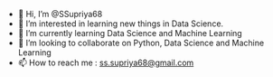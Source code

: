 - 👋 Hi, I’m @SSupriya68
- 👀 I’m interested in learning new things in Data Science.
- 🌱 I’m currently learning Data Science and Machine Learning
- 💞️ I’m looking to collaborate on Python, Data Science and Machine Learning
- 📫 How to reach me : ss.supriya68@gmail.com 

<!---
SSupriya68/SSupriya68 is a ✨ special ✨ repository because its `README.md` (this file) appears on your GitHub profile.
You can click the Preview link to take a look at your changes.
--->
